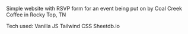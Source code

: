Simple website with RSVP form for an event being put on by Coal Creek Coffee in Rocky Top, TN

Tech used:
Vanilla JS
Tailwind CSS
Sheetdb.io
